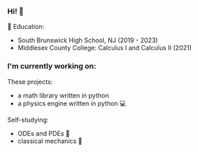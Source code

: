 ### Hi! 👋

🏫 Education: 
* South Brunswick High School, NJ (2019 - 2023)
* Middlesex County College: Calculus I and Calculus II (2021)

### I'm currently working on:

These projects:
* a math library written in python
* a physics engine written in python 💻

Self-studying:
* ODEs and PDEs 🧮 
* classical mechanics 🎢


